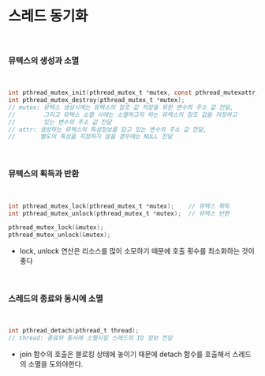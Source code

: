 # 스레드 동기화

<br>

### 뮤텍스의 생성과 소멸

<br>

```c
int pthread_mutex_init(pthread_mutex_t *mutex, const pthread_mutexattr_t *attr);
int pthread_mutex_destroy(pthread_mutex_t *mutex);
// mutex: 뮤텍스 생성시에는 뮤텍스의 참조 값 저장을 위한 변수의 주소 값 전달,
//        그리고 뮤텍스 소멸 시에는 소멸하고자 하는 뮤텍스의 참조 값을 저장하고
//        있는 변수의 주소 값 전달
// attr: 생성하는 뮤텍스의 특성정보를 담고 있는 변수의 주소 값 전달,
//       별도의 특성을 지정하지 않을 경우에는 NULL 전달
```

<br>

### 뮤텍스의 획득과 반환

<br>

```c
int pthread_mutex_lock(pthread_mutex_t *mutex);    // 뮤텍스 획득
int pthread_mutex_unlock(pthread_mutex_t *mutex);  // 뮤텍스 반환

pthread_mutex_lock(&mutex);
pthread_mutex_unlock(&mutex);
```
- lock, unlock 연산은 리소스를 많이 소모하기 때문에 호출 횟수를 최소화하는 것이 좋다

<br>

### 스레드의 종료와 동시에 소멸

<br>

```c
int pthread_detach(pthread_t thread);
// thread: 종료와 동시에 소멸시킬 스레드의 ID 정보 전달
```
- join 함수의 호출은 블로킹 상태에 놓이기 때문에 detach 함수를 호출해서 스레드의 소멸을 도와야한다.
